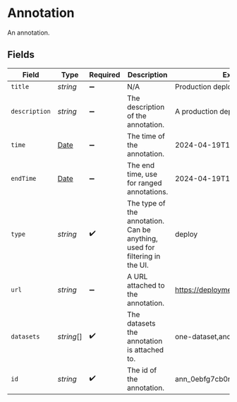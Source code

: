 # Annotation

An annotation.


## Fields

| Field                                                                                         | Type                                                                                          | Required                                                                                      | Description                                                                                   | Example                                                                                       |
| --------------------------------------------------------------------------------------------- | --------------------------------------------------------------------------------------------- | --------------------------------------------------------------------------------------------- | --------------------------------------------------------------------------------------------- | --------------------------------------------------------------------------------------------- |
| `title`                                                                                       | *string*                                                                                      | :heavy_minus_sign:                                                                            | N/A                                                                                           | Production deployment                                                                         |
| `description`                                                                                 | *string*                                                                                      | :heavy_minus_sign:                                                                            | The description of the annotation.                                                            | A production deployment happened.                                                             |
| `time`                                                                                        | [Date](https://developer.mozilla.org/en-US/docs/Web/JavaScript/Reference/Global_Objects/Date) | :heavy_minus_sign:                                                                            | The time of the annotation.                                                                   | 2024-04-19T15:00:00Z                                                                          |
| `endTime`                                                                                     | [Date](https://developer.mozilla.org/en-US/docs/Web/JavaScript/Reference/Global_Objects/Date) | :heavy_minus_sign:                                                                            | The end time, use for ranged annotations.                                                     | 2024-04-19T16:00:00Z                                                                          |
| `type`                                                                                        | *string*                                                                                      | :heavy_check_mark:                                                                            | The type of the annotation. Can be anything, used for filtering in the UI.                    | deploy                                                                                        |
| `url`                                                                                         | *string*                                                                                      | :heavy_minus_sign:                                                                            | A URL attached to the annotation.                                                             | https://deployments.example.com/42                                                            |
| `datasets`                                                                                    | *string*[]                                                                                    | :heavy_check_mark:                                                                            | The datasets the annotation is attached to.                                                   | one-dataset,another-dataset                                                                   |
| `id`                                                                                          | *string*                                                                                      | :heavy_check_mark:                                                                            | The id of the annotation.                                                                     | ann_0ebfg7cb0r9j3vc4bk4c409t48                                                                |